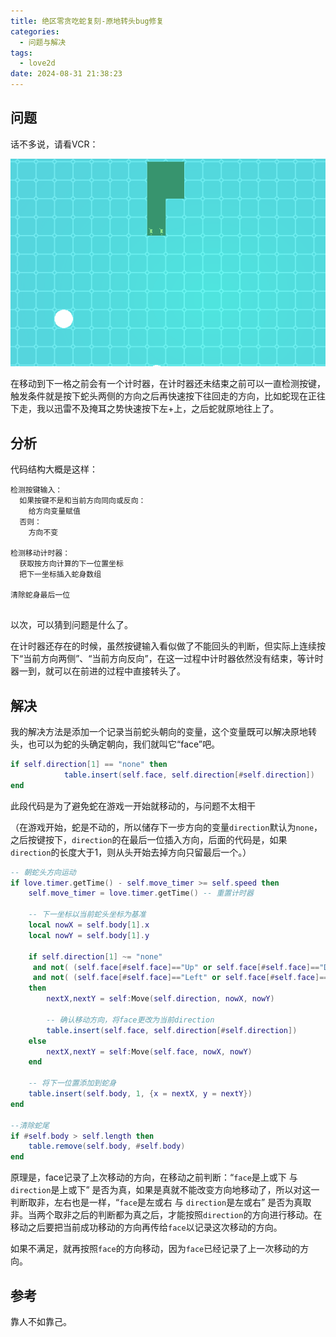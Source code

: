 ```yaml
---
title: 绝区零贪吃蛇复刻-原地转头bug修复
categories:
  - 问题与解决
tags:
  - love2d
date: 2024-08-31 21:38:23
---
```


## 问题

话不多说，请看VCR：

![原地转头，这么严重的bug竟然任何一个教程都没有提到！](../images/YuanDiZhuanTou.gif)

在移动到下一格之前会有一个计时器，在计时器还未结束之前可以一直检测按键，触发条件就是按下蛇头两侧的方向之后再快速按下往回走的方向，比如蛇现在正往下走，我以迅雷不及掩耳之势快速按下左+上，之后蛇就原地往上了。


## 分析

代码结构大概是这样：

```
检测按键输入：
  如果按键不是和当前方向同向或反向：
    给方向变量赋值
  否则：
    方向不变

检测移动计时器：
  获取按方向计算的下一位置坐标
  把下一坐标插入蛇身数组

清除蛇身最后一位
  
```

以次，可以猜到问题是什么了。

在计时器还存在的时候，虽然按键输入看似做了不能回头的判断，但实际上连续按下“当前方向两侧”、“当前方向反向”，在这一过程中计时器依然没有结束，等计时器一到，就可以在前进的过程中直接转头了。

## 解决

我的解决方法是添加一个记录当前蛇头朝向的变量，这个变量既可以解决原地转头，也可以为蛇的头确定朝向，我们就叫它“face”吧。

```lua
if self.direction[1] == "none" then
            table.insert(self.face, self.direction[#self.direction])
end
```
此段代码是为了避免蛇在游戏一开始就移动的，与问题不太相干

（在游戏开始，蛇是不动的，所以储存下一步方向的变量`direction`默认为`none`，之后按键按下，`direction`的在最后一位插入方向，后面的代码是，如果`direction`的长度大于1，则从头开始去掉方向只留最后一个。）

```lua
-- 朝蛇头方向运动
if love.timer.getTime() - self.move_timer >= self.speed then
    self.move_timer = love.timer.getTime() -- 重置计时器

    -- 下一坐标以当前蛇头坐标为基准
    local nowX = self.body[1].x
    local nowY = self.body[1].y

    if self.direction[1] ~= "none"
     and not( (self.face[#self.face]=="Up" or self.face[#self.face]=="Down") and (self.direction[#self.direction]=="Up" or self.direction[#self.direction]=="Down") ) -- face为上下时direction不能为上下
     and not( (self.face[#self.face]=="Left" or self.face[#self.face]=="Right") and (self.direction[#self.direction]=="Left" or self.direction[#self.direction]=="Right") ) -- face为左右时direction不能为左右，
    then
        nextX,nextY = self:Move(self.direction, nowX, nowY)

        -- 确认移动方向，将face更改为当前direction
        table.insert(self.face, self.direction[#self.direction]) 
    else
        nextX,nextY = self:Move(self.face, nowX, nowY)
    end

    -- 将下一位置添加到蛇身
    table.insert(self.body, 1, {x = nextX, y = nextY}) 
end

--清除蛇尾
if #self.body > self.length then
    table.remove(self.body, #self.body)
end
```
原理是，face记录了上次移动的方向，在移动之前判断：“`face`是上或下 与 `direction`是上或下” 是否为真，如果是真就不能改变方向地移动了，所以对这一判断取非，左右也是一样，“`face`是左或右 与 `direction`是左或右” 是否为真取非。当两个取非之后的判断都为真之后，才能按照`direction`的方向进行移动。在移动之后要把当前成功移动的方向再传给`face`以记录这次移动的方向。

如果不满足，就再按照`face`的方向移动，因为`face`已经记录了上一次移动的方向。


## 参考

靠人不如靠己。